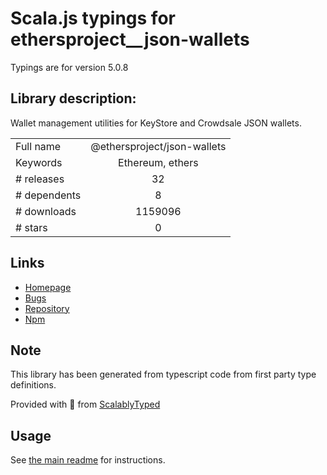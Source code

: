 
# Scala.js typings for ethersproject__json-wallets

Typings are for version 5.0.8

## Library description:
Wallet management utilities for KeyStore and Crowdsale JSON wallets.

|                    |                 |
| ------------------ | :-------------: |
| Full name          | @ethersproject/json-wallets |
| Keywords           | Ethereum, ethers |
| # releases         | 32 |
| # dependents       | 8 |
| # downloads        | 1159096 |
| # stars            | 0 |

## Links
- [Homepage](https://github.com/ethers-io/ethers.js#readme)
- [Bugs](https://github.com/ethers-io/ethers.js/issues)
- [Repository](https://github.com/ethers-io/ethers.js)
- [Npm](https://www.npmjs.com/package/%40ethersproject%2Fjson-wallets)
    


## Note
This library has been generated from typescript code from first party type definitions.

Provided with :purple_heart: from [ScalablyTyped](https://github.com/oyvindberg/ScalablyTyped)

## Usage
See [the main readme](../../readme.md) for instructions.


